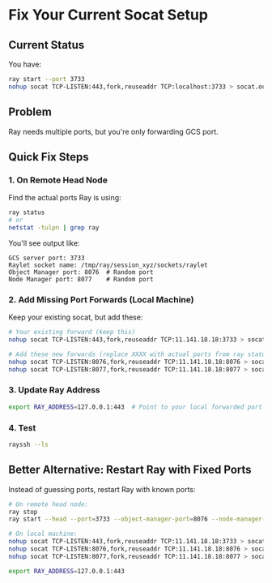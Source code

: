 # Fix Your Current Socat Setup

## Current Status
You have:
```bash
ray start --port 3733
nohup socat TCP-LISTEN:443,fork,reuseaddr TCP:localhost:3733 > socat.out &
```

## Problem
Ray needs multiple ports, but you're only forwarding GCS port.

## Quick Fix Steps

### 1. On Remote Head Node
Find the actual ports Ray is using:
```bash
ray status
# or
netstat -tulpn | grep ray
```

You'll see output like:
```
GCS server port: 3733
Raylet socket name: /tmp/ray/session_xyz/sockets/raylet
Object Manager port: 8076  # Random port
Node Manager port: 8077    # Random port
```

### 2. Add Missing Port Forwards (Local Machine)

Keep your existing socat, but add these:

```bash
# Your existing forward (keep this)
nohup socat TCP-LISTEN:443,fork,reuseaddr TCP:11.141.18.18:3733 > socat-gcs.out &

# Add these new forwards (replace XXXX with actual ports from ray status)
nohup socat TCP-LISTEN:8076,fork,reuseaddr TCP:11.141.18.18:8076 > socat-object.out &
nohup socat TCP-LISTEN:8077,fork,reuseaddr TCP:11.141.18.18:8077 > socat-raylet.out &
```

### 3. Update Ray Address
```bash
export RAY_ADDRESS=127.0.0.1:443  # Point to your local forwarded port
```

### 4. Test
```bash
rayssh --ls
```

## Better Alternative: Restart Ray with Fixed Ports

Instead of guessing ports, restart Ray with known ports:

```bash
# On remote head node:
ray stop
ray start --head --port=3733 --object-manager-port=8076 --node-manager-port=8077

# On local machine:
nohup socat TCP-LISTEN:443,fork,reuseaddr TCP:11.141.18.18:3733 > socat-gcs.out &
nohup socat TCP-LISTEN:8076,fork,reuseaddr TCP:11.141.18.18:8076 > socat-object.out &
nohup socat TCP-LISTEN:8077,fork,reuseaddr TCP:11.141.18.18:8077 > socat-raylet.out &

export RAY_ADDRESS=127.0.0.1:443
``` 